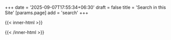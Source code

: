 +++
date = '2025-09-07T17:55:34+06:30'
draft = false
title = 'Search in this Site'
[params.page]
    add = 'search'
+++

{{< inner-html >}}
<div id="search"></div>
<script>
    window.addEventListener('DOMContentLoaded', (event) => {
        new PagefindUI({
            element: "#search",
            showSubResults: true,
            showImages: false,
            pageSize: 9
            });
    });
</script>
{{< /inner-html >}}
